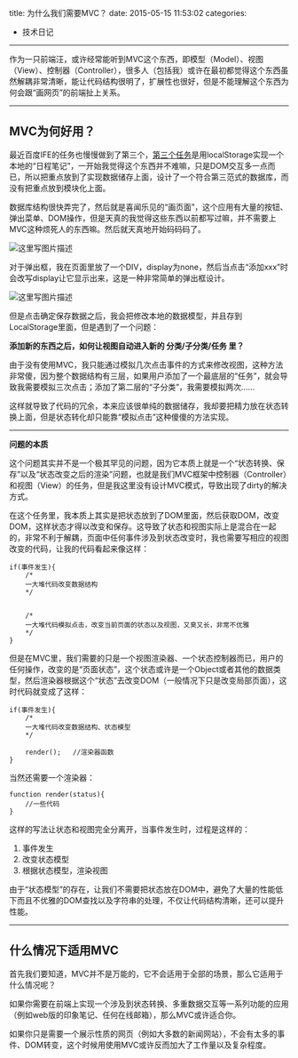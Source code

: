 title: 为什么我们需要MVC？
date: 2015-05-15 11:53:02
categories:
- 技术日记
------
作为一只前端汪，或许经常能听到MVC这个东西，即模型（Model）、视图（View）、控制器（Controller），很多人（包括我）或许在最初都觉得这个东西虽然解耦非常清晰，能让代码结构很明了，扩展性也很好，但是不能理解这个东西为何会跟“画网页”的前端扯上关系。

<!-- more -->
----------
## MVC为何好用？ ##

最近百度IFE的任务也慢慢做到了第三个，[第三个任务](https://github.com/baidu-ife/ife/tree/master/task/task0003)是用localStorage实现一个本地的“日程笔记”，一开始我觉得这个东西并不难嘛，只是DOM交互多一点而已，所以把重点放到了实现数据储存上面，设计了一个符合第三范式的数据库，而没有把重点放到模块化上面。

数据库结构很快弄完了，然后就是喜闻乐见的“画页面”，这个应用有大量的按钮、弹出菜单、DOM操作，但是天真的我觉得这些东西以前都写过嘛，并不需要上MVC这种烦死人的东西嘛。然后就天真地开始码码码了。


![这里写图片描述](http://img.blog.csdn.net/20150515114656405)


对于弹出框，我在页面里放了一个DIV，display为none，然后当点击“添加xxx”时会改写display让它显示出来，这是一种非常简单的弹出框设计。

![这里写图片描述](http://img.blog.csdn.net/20150515115238498)

但是点击确定保存数据之后，我会把修改本地的数据模型，并且存到LocalStorage里面，但是遇到了一个问题：

**添加新的东西之后，如何让视图自动进入新的 分类/子分类/任务 里？**

由于没有使用MVC，我只能通过模拟几次点击事件的方式来修改视图，这种方法非常傻，因为整个数据结构有三层，如果用户添加了一个最底层的“任务”，就会导致我需要模拟三次点击；添加了第二层的“子分类”，我需要模拟两次……

这样就导致了代码的冗余，本来应该很单纯的数据储存，我却要把精力放在状态转换上面，但是状态转化却只能靠“模拟点击”这种傻傻的方法实现。


----------


**问题的本质**

这个问题其实并不是一个极其罕见的问题，因为它本质上就是一个“状态转换、保存”以及“状态改变之后的渲染”问题，也就是我们MVC框架中控制器（Controller）和视图（View）的任务，但是我这里没有设计MVC模式，导致出现了dirty的解决方式。

在这个任务里，我本质上其实是把状态放到了DOM里面，然后获取DOM，改变DOM，这样状态才得以改变和保存。这导致了状态和视图实际上是混合在一起的，非常不利于解耦，页面中任何事件涉及到状态改变时，我也需要写相应的视图改变的代码，让我的代码看起来像这样：

```
if(事件发生){
	/*
	一大堆代码改变数据结构
	*/


	/*
	一大堆代码模拟点击，改变当前页面的状态以及视图，又臭又长，非常不优雅
	*/
}
```

但是在MVC里，我们需要的只是一个视图渲染器、一个状态控制器而已，用户的任何操作，改变的是“页面状态”，这个状态或许是一个Object或者其他的数据类型，然后渲染器根据这个“状态”去改变DOM（一般情况下只是改变局部页面），这时代码就变成了这样：

```
if(事件发生){
	/*
	一大堆代码改变数据结构、状态模型
	*/
	
	render();   //渲染器函数
}
```
当然还需要一个渲染器：

```
function render(status){
	//一些代码
}
```
这样的写法让状态和视图完全分离开，当事件发生时，过程是这样的：

 1. 事件发生
 2. 改变状态模型
 3. 根据状态模型，渲染视图

由于“状态模型”的存在，让我们不需要把状态放在DOM中，避免了大量的性能低下而且不优雅的DOM查找以及字符串的处理，不仅让代码结构清晰，还可以提升性能。

----------
## 什么情况下适用MVC ##
首先我们要知道，MVC并不是万能的，它不会适用于全部的场景，那么它适用于什么情况呢？

如果你需要在前端上实现一个涉及到状态转换、多重数据交互等一系列功能的应用（例如web版的印象笔记、任何在线邮箱），那么MVC或许适合你。

如果你只是需要一个展示性质的网页（例如大多数的新闻网站），不会有太多的事件、DOM转变，这个时候用使用MVC或许反而加大了工作量以及复杂程度。


